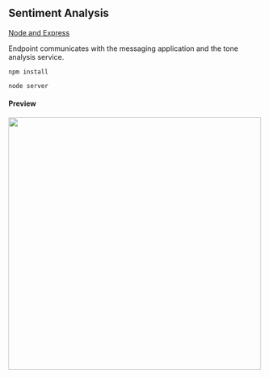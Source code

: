 ## Sentiment Analysis

[Node and Express](https://medium.com/@sueann.ioanis/creating-a-conversational-ai-slack-bot-843a9453128b)

Endpoint communicates with the messaging application and the tone analysis service. 

`npm install`

`node server`

#### Preview

<img src="https://cdn-images-1.medium.com/max/1200/1*QwUIMxF9gVisCrfC-hvn7Q.png" width=500 />
